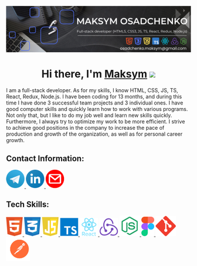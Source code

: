 <img src="img/about-me.png" alt="about me"/>

<h1 align="center">Hi there, I'm <a href="https://www.linkedin.com/in/maksym-osadchenko/" target="_blank">Maksym</a> 
<img src="https://github.com/blackcater/blackcater/raw/main/images/Hi.gif" height="32"/></h1>

<p>I am a full-stack developer. As for my skills, I know HTML, CSS, JS, TS, React, Redux, Node.js. I have been coding for 13 months, and during this time I have done 3 successful team projects and 3 individual ones.
I have good computer skills and quickly learn how to work with various programs. Not only that, but I like to do my job well and learn new skills quickly.
Furthermore, I always try to optimize my work to be more efficient. I strive to achieve good positions in the company to increase the pace of production and growth of the organization, as well as for personal career growth.</p>

<h2>Contact Information:</h2>

<a href="https://t.me/ghost_kato">
      <img src="img/telegram.svg" alt="html" width="50">
    </a>         
      <a href="https://www.linkedin.com/in/maksym-osadchenko/">
      <img src="img/linkedin.svg" alt="html" width="50">
    </a>
    <a href="mailto:osadchenko.maksym@gmail.com">
      <img src="img/gmail.svg" alt="html" width="50">
    </a>            
    
<h2>Tech Skills:</h2>

   <a href="https://www.w3.org/html/">
      <img src="img/html.svg" alt="html" width="45">
    </a>
    <a href="https://www.w3schools.com/css/">
      <img src="img/css.svg" alt="css" width="45">
    </a>
    <a href="https://developer.mozilla.org/en-US/docs/Web/JavaScript">
      <img src="img/js.svg" alt="js" width="45">
    </a>
   <a href="https://www.typescriptlang.org/">
      <img src="img/ts.svg" alt="typescript" width="50">
    </a>
    <a href="https://ru.legacy.reactjs.org/">
      <img src="img/react.svg" alt="react" width="50">
    </a></td>
    <a href="https://redux.js.org/">
      <img src="img/redux.svg" alt="redux" width="50">
    </a>
    <a href="https://nodejs.org/">
      <img src="img/node-js.svg" alt="redux" width="56">
    </a>
   <a href="https://www.figma.com/">
      <img src="img/figma.svg" alt="figma" width="35">
    </a>
   <a href="https://git-scm.com/">
      <img src="img/git.svg" alt="git" width="55">
    </a>
<a href="https://www.postman.com/">
      <img src="img/postman.svg" alt="git" width="65">
    </a>
